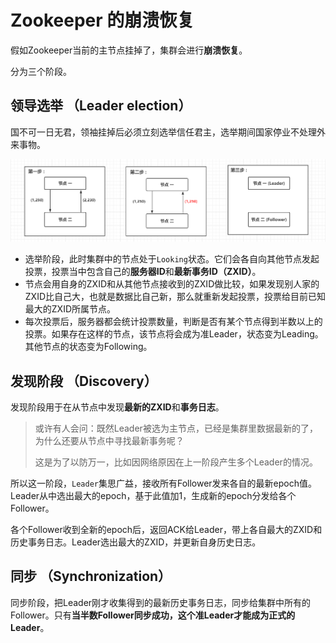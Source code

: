 # Zookeeper 的崩溃恢复

假如Zookeeper当前的主节点挂掉了，集群会进行**崩溃恢复**。

分为三个阶段。

## 领导选举 （Leader election）

国不可一日无君，领袖挂掉后必须立刻选举信任君主，选举期间国家停业不处理外来事物。

![1592881761983](../../image/1592881761983.png)

- 选举阶段，此时集群中的节点处于`Looking`状态。它们会各自向其他节点发起投票，投票当中包含自己的**服务器ID**和**最新事务ID（ZXID）**。
- 节点会用自身的ZXID和从其他节点接收到的ZXID做比较，如果发现别人家的ZXID比自己大，也就是数据比自己新，那么就重新发起投票，投票给目前已知最大的ZXID所属节点。
- 每次投票后，服务器都会统计投票数量，判断是否有某个节点得到半数以上的投票。如果存在这样的节点，该节点将会成为准Leader，状态变为Leading。其他节点的状态变为Following。



## 发现阶段 （Discovery）

发现阶段用于在从节点中发现**最新的ZXID**和**事务日志**。

> 或许有人会问：既然Leader被选为主节点，已经是集群里数据最新的了，为什么还要从节点中寻找最新事务呢？
>
> 这是为了以防万一，比如因网络原因在上一阶段产生多个Leader的情况。

所以这一阶段，`Leader`集思广益，接收所有Follower发来各自的最新epoch值。Leader从中选出最大的epoch，基于此值加1，生成新的epoch分发给各个Follower。

各个Follower收到全新的epoch后，返回ACK给Leader，带上各自最大的ZXID和历史事务日志。Leader选出最大的ZXID，并更新自身历史日志。

## 同步 （Synchronization）

同步阶段，把Leader刚才收集得到的最新历史事务日志，同步给集群中所有的Follower。只有**当半数Follower同步成功，这个准Leader才能成为正式的Leader**。

